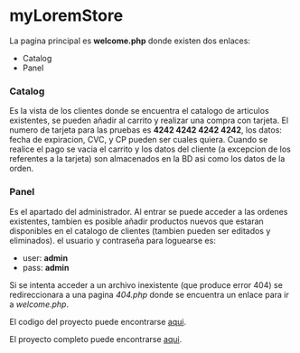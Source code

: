 # myLoremStore
La pagina principal es **welcome.php** donde existen dos enlaces:
* Catalog
* Panel
### Catalog
Es la vista de los clientes donde se encuentra el catalogo de articulos existentes, se pueden añadir al carrito y realizar una compra con tarjeta.
El numero de tarjeta para las pruebas es **4242 4242 4242 4242**, los datos: fecha de expiracion, CVC, y CP pueden ser cuales quiera.
Cuando se realice el pago se vacia el carrito y los datos del cliente (a excepcion de los referentes a la tarjeta) son almacenados en la BD asi como los datos de la orden.

### Panel
Es el apartado del administrador. Al entrar se puede acceder a las ordenes existentes, tambien es posible añadir productos nuevos que estaran disponibles en el catalogo de clientes (tambien pueden ser editados y eliminados).
el usuario y contraseña para loguearse es:
  - user: **admin**
  - pass: **admin**


Si se intenta acceder a un archivo inexistente (que produce error 404) se redireccionara a una pagina _404.php_ donde se encuentra un enlace para ir a _welcome.php_.

El codigo del proyecto puede encontrarse [aqui](https://github.com/UrielOlvera/myLoremStore/).

El proyecto completo puede encontrarse [aqui](https://my-lorem-store.herokuapp.com/).
